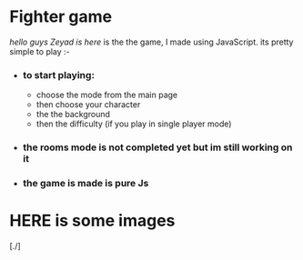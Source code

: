 # Fighter game

_hello guys Zeyad is here_ is the the game, I made using JavaScript. its pretty simple to play :-

- ### to start playing:
  - choose the mode from the main page
  - then choose your character
  - the the background
  - then the difficulty (if you play in single player mode)
- ### the rooms mode is not completed yet but im still working on it
- ### the game is made is pure Js

# HERE is some images

[./]
